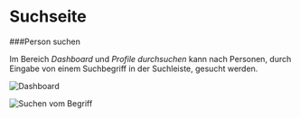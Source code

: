 Suchseite
====================

###Person suchen

Im Bereich *Dashboard* und *Profile durchsuchen* kann nach Personen, durch Eingabe von einem Suchbegriff in der Suchleiste, gesucht werden.

![Dashboard](http://stash.maredit.net/projects/COM/repos/hireme/browse/src/usermanual/resources/search/Dashboard.png)

![Suchen vom Begriff](http://stash.maredit.net/projects/COM/repos/hireme/browse/src/usermanual/resources/search/Search-Profile.png)